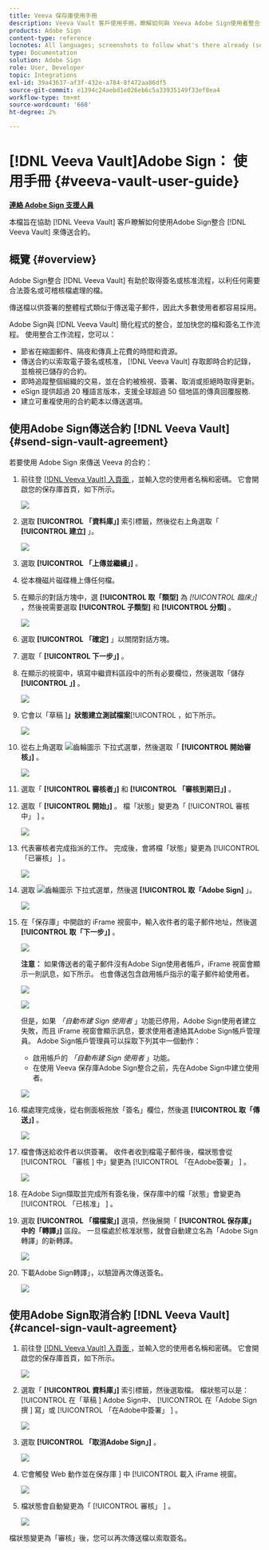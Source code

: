 ```yaml
---
title: Veeva 保存庫使用手冊
description: Veeva Vault 客戶使用手冊，瞭解如何與 Veeva Adobe Sign使用者整合
products: Adobe Sign
content-type: reference
locnotes: All languages; screenshots to follow what's there already (seems there is a mix within a given language version of the article)
type: Documentation
solution: Adobe Sign
role: User, Developer
topic: Integrations
exl-id: 39a43637-af3f-432e-a784-8f472aa86df5
source-git-commit: e1394c24aebd1e026eb6c5a33935149f33ef8ea4
workflow-type: tm+mt
source-wordcount: '668'
ht-degree: 2%

---
```


# [!DNL Veeva Vault]Adobe Sign： 使用手冊 {#veeva-vault-user-guide}

[**連絡 Adobe Sign 支援人員**](https://adobe.com/go/adobesign-support-center_tw)

本檔旨在協助 [!DNL Veeva Vault] 客戶瞭解如何使用Adobe Sign整合 [!DNL Veeva Vault] 來傳送合約。

## 概覽 {#overview}

Adobe Sign整合 [!DNL Veeva Vault] 有助於取得簽名或核准流程，以利任何需要合法簽名或可稽核檔處理的檔。

傳送檔以供簽署的整體程式類似于傳送電子郵件，因此大多數使用者都容易採用。

Adobe Sign與 [!DNL Veeva Vault] 簡化程式的整合，並加快您的檔和簽名工作流程。 使用整合工作流程，您可以：

* 節省在縮圖郵件、隔夜和傳真上花費的時間和資源。
* 傳送合約以索取電子簽名或核准， [!DNL Veeva Vault] 存取即時合約記錄，並檢視已儲存的合約。
* 即時追蹤整個組織的交易，並在合約被檢視、簽署、取消或拒絕時取得更新。
* eSign 提供超過 20 種語言版本，支援全球超過 50 個地區的傳真回覆服務.
* 建立可重複使用的合約範本以傳送選項。

## 使用Adobe Sign傳送合約 [!DNL Veeva Vault] {#send-sign-vault-agreement}

若要使用 Adobe Sign 來傳送 Veeva 的合約：

1. 前往登 [[!DNL Veeva Vault]  入頁面 ](https://login.veevavault.com/) ，並輸入您的使用者名稱和密碼。 它會開啟您的保存庫首頁，如下所示。

   ![](images/vault-home.png)

1. 選取 **[!UICONTROL 「資料庫」]** 索引標籤，然後從右上角選取「 **[!UICONTROL 建立]** 」。

   ![](images/create-library.png)

1. 選取 **[!UICONTROL 「上傳並繼續」]** 。

1. 從本機磁片磁碟機上傳任何檔。

1. 在顯示的對話方塊中，選 **[!UICONTROL 取「類型]** 為 *[!UICONTROL 臨床」]* ，然後視需要選取 **[!UICONTROL 子類型]** 和 **[!UICONTROL 分類]** 。

   ![](images/choose-document-type.png)

1. 選取 **[!UICONTROL 「確定]** 」以關閉對話方塊。

1. 選取「 **[!UICONTROL 下一步」]** 。

1. 在顯示的視窗中，填寫中繼資料區段中的所有必要欄位，然後選取「儲存 **[!UICONTROL 」]** 。

   ![](images/metadata-details.png)

1. 它會以「草稿 ]**」狀態建立測試檔案**[!UICONTROL  ，如下所示。

   ![](images/document-draft.png)

1. 從右上角選取 ![ 齒輪圖示 ](images/icon-gear.png) 下拉式選單，然後選取「 **[!UICONTROL 開始審核」]** 。

   ![](images/start-review.png)

1. 選取「 **[!UICONTROL 審核者」]** 和 **[!UICONTROL 「審核到期日」]** 。

1. 選取「 **[!UICONTROL 開始」]** 。 檔「狀態」變更為「 [!UICONTROL  審核中」 ] 。

   ![](images/in-review.png)

1. 代表審核者完成指派的工作。 完成後，會將檔「狀態」變更為 [!UICONTROL  「已審核」 ] 。

   ![](images/reviewed-status.png)

1. 選取 ![ 齒輪圖示 ](images/icon-gear.png) 下拉式選單，然後選 **[!UICONTROL 取「Adobe Sign]** 」。

   ![](images/select-adobe-sign.png)

1. 在「保存庫」中開啟的 iFrame 視窗中，輸入收件者的電子郵件地址，然後選 **[!UICONTROL 取「下一步」]** 。

   ![](images/iframe.png)

   **注意：** 如果傳送者的電子郵件沒有Adobe Sign使用者帳戶，iFrame 視窗會顯示一則訊息，如下所示。 也會傳送包含啟用帳戶指示的電子郵件給使用者。

   ![](images/iFrame-registration-message.png)

   ![](images/iFrame-confirm-email.png)

   但是，如果 *「自動布建 Sign 使用者* 」功能已停用，Adobe Sign使用者建立失敗，而且 iFrame 視窗會顯示訊息，要求使用者連絡其Adobe Sign帳戶管理員。 Adobe Sign帳戶管理員可以採取下列其中一個動作：

   * 啟用帳戶的 *「自動布建 Sign 使用者* 」功能。
   * 在使用 Veeva 保存庫Adobe Sign整合之前，先在Adobe Sign中建立使用者。

   ![](images/iFrame-contact-administrator.png)

1. 檔處理完成後，從右側面板拖放「簽名」欄位，然後選 **[!UICONTROL 取「傳送」]** 。

   ![](images/add-signature-fields.png)

1. 檔會傳送給收件者以供簽署。 收件者收到檔電子郵件後，檔狀態會從 [!UICONTROL  「審核 ] 中」變更為 [!UICONTROL  「在Adobe簽署」 ] 。

   ![](images/in-adobe-signing.png)

1. 在Adobe Sign擷取並完成所有簽名後，保存庫中的檔「狀態」會變更為 [!UICONTROL  「已核准」 ] 。

1. 選取 **[!UICONTROL 「檔檔案」]** 選項，然後展開「 **[!UICONTROL 保存庫」中的「轉譯」]** 區段。 一旦檔處於核准狀態，就會自動建立名為「Adobe Sign轉譯」的新轉譯。

   ![](images/document-files.png)

1. 下載Adobe Sign轉譯」，以驗證再次傳送簽名。

   ![](images/verify-signature.png)

## 使用Adobe Sign取消合約 [!DNL Veeva Vault] {#cancel-sign-vault-agreement}

1. 前往登 [[!DNL Veeva Vault]  入頁面 ](https://login.veevavault.com/) ，並輸入您的使用者名稱和密碼。 它會開啟您的保存庫首頁，如下所示。

   ![](images/vault-home.png)

1. 選取「 **[!UICONTROL 資料庫」]** 索引標籤，然後選取檔。 檔狀態可以是： [!UICONTROL  在「草稿 ] Adobe Sign中、 [!UICONTROL  在「Adobe Sign撰 ] 寫」或 [!UICONTROL  「在Adobe中簽署」 ] 。

   ![](images/document-adobe-sign-authoring.png)

1. 選取 **[!UICONTROL 「取消Adobe Sign」]** 。

   ![](images/cancel-document.png)

1. 它會觸發 Web 動作並在保存庫 ] 中 [!UICONTROL  載入 iFrame 視窗。

   ![](images/cancelled-document.png)

1. 檔狀態會自動變更為「 [!UICONTROL  審核」 ] 。

   ![](images/cancel-reviewed.png)

檔狀態變更為「審核」後，您可以再次傳送檔以索取簽名。
